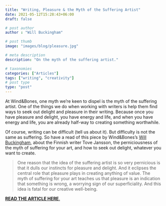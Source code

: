 ```yaml
---
title: "Writing, Pleasure & the Myth of the Suffering Artist"
date: 2021-05-12T15:28:43+06:00
draft: false

# post author
author : "Will Buckingham"

# post thumb
image: "images/blog/pleasure.jpg"

# meta description
description: "On the myth of the suffering artist."

# taxonomies
categories: ["Articles"]
tags: ["writing", "creativity"]
# post type
type: "post"
---
```


At Wind&Bones, one myth we’re keen to dispel is the myth of the suffering artist. One of the things we do when working with writers is help them find ways to seek out delight and pleasure in their writing. Because once you have pleasure and delight, you have energy and life, and when you have energy and life, you are already half-way to creating something worthwhile.

Of course, writing can be difficult (tell us about it). But difficulty is not the same as suffering. So have a read of this piece by Wind&Bones’s [Will Buckingham](https://www.willbuckingham.com), about the Finnish writer Tove Jansson, the perniciousness of the myth of suffering for your art, and how to seek out delight, whatever you want to create.

> One reason that the idea of the suffering artist is so very pernicious is that it dulls our instincts for pleasure and delight. And it eclipses the central role that pleasure plays in creating anything of value. The myth of suffering for your art teaches us that pleasure is an indication that something is wrong, a worrying sign of our superficiality. And this idea is fatal for our creative well-being.

[**READ THE ARTICLE HERE**.](https://willbuckingham.medium.com/the-secret-of-creativity-is-not-suffering-it-is-pleasure-89268d9583be?sk=b688bd970a96314e97e3607d683120e5)